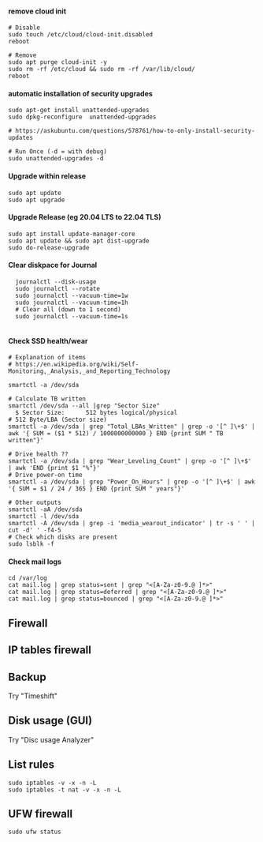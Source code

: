 #### remove cloud init
```
# Disable
sudo touch /etc/cloud/cloud-init.disabled
reboot

# Remove
sudo apt purge cloud-init -y
sudo rm -rf /etc/cloud && sudo rm -rf /var/lib/cloud/
reboot

```


#### automatic installation of security upgrades
```
sudo apt-get install unattended-upgrades
sudo dpkg-reconfigure  unattended-upgrades

# https://askubuntu.com/questions/578761/how-to-only-install-security-updates

# Run Once (-d = with debug)
sudo unattended-upgrades -d

```

#### Upgrade within release
```
sudo apt update
sudo apt upgrade

```

#### Upgrade Release (eg 20.04 LTS to 22.04 TLS)
```
sudo apt install update-manager-core
sudo apt update && sudo apt dist-upgrade
sudo do-release-upgrade

```

#### Clear diskpace for Journal
```
  journalctl --disk-usage
  sudo journalctl --rotate
  sudo journalctl --vacuum-time=1w
  sudo journalctl --vacuum-time=1h
  # Clear all (down to 1 second)
  sudo journalctl --vacuum-time=1s
  
```

#### Check SSD health/wear
```
# Explanation of items
# https://en.wikipedia.org/wiki/Self-Monitoring,_Analysis,_and_Reporting_Technology

smartctl -a /dev/sda

# Calculate TB written
smartctl /dev/sda --all |grep "Sector Size"
  $ Sector Size:      512 bytes logical/physical
# 512 Byte/LBA (Sector size)
smartctl -a /dev/sda | grep "Total_LBAs_Written" | grep -o '[^ ]\+$' | awk '{ SUM = ($1 * 512) / 1000000000000 } END {print SUM " TB written"}'

# Drive health ??
smartctl -a /dev/sda | grep "Wear_Leveling_Count" | grep -o '[^ ]\+$' | awk 'END {print $1 "%"}'
# Drive power-on time
smartctl -a /dev/sda | grep "Power_On_Hours" | grep -o '[^ ]\+$' | awk '{ SUM = $1 / 24 / 365 } END {print SUM " years"}'

# Other outputs
smartctl -aA /dev/sda
smartctl -l /dev/sda
smartctl -A /dev/sda | grep -i 'media_wearout_indicator' | tr -s ' ' | cut -d' ' -f4-5
# Check which disks are present
sudo lsblk -f

```


#### Check mail logs
```
cd /var/log
cat mail.log | grep status=sent | grep "<[A-Za-z0-9.@ ]*>"
cat mail.log | grep status=deferred | grep "<[A-Za-z0-9.@ ]*>"
cat mail.log | grep status=bounced | grep "<[A-Za-z0-9.@ ]*>"

```




## Firewall


## IP tables firewall

## Backup
Try "Timeshift"

## Disk usage (GUI)
Try "Disc usage Analyzer"

## List rules
```
sudo iptables -v -x -n -L
sudo iptables -t nat -v -x -n -L

```

## UFW firewall
```
sudo ufw status

```








